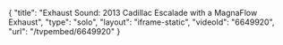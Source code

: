 {
    "title": "Exhaust Sound: 2013 Cadillac Escalade with a MagnaFlow Exhaust",
    "type": "solo",
    "layout": "iframe-static",
    "videoId": "6649920",
    "url": "\/tvpembed\/6649920"
}